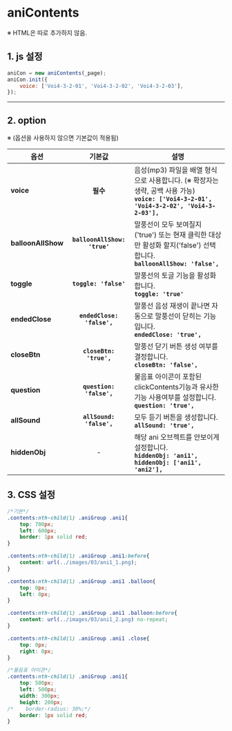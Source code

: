 # aniContents

※ HTML은 따로 추가하지 않음.


## 1. js 설정
```javascript
aniCon = new aniContents(_page);
aniCon.init({
    voice: ['Voi4-3-2-01', 'Voi4-3-2-02', 'Voi4-3-2-03'],
});
```

***

## 2. option
※ (옵션을 사용하지 않으면 기본값이 적용됨)

|옵션|기본값|설명|
|---|:---:|---|
|**voice**|**필수**|음성(mp3) 파일을 배열 형식으로 사용합니다. (※ 확장자는 생략, 공백 사용 가능)<br>**`voice: ['Voi4-3-2-01', 'Voi4-3-2-02', 'Voi4-3-2-03'],`**|
|**balloonAllShow**|**`balloonAllShow: 'true'`**|말풍선이 모두 보여질지('true') 또는 현재 클릭한 대상만 활성화 할지('false') 선택합니다.<br>**`balloonAllShow: 'false',`**|
|**toggle**|**`toggle: 'false'`**|말풍선의 토글 기능을 활성화 합니다.<br>**`toggle: 'true'`**|
|**endedClose**|**`endedClose: 'false',`**|말풍선 음성 재생이 끝나면 자동으로 말풍선이 닫히는 기능입니다.<br>**`endedClose: 'true',`**|
|**closeBtn**|**`closeBtn: 'true',`**|말풍선 닫기 버튼 생성 여부를 결정합니다.<br>**`closeBtn: 'false',`**|
|**question**|**`question: 'false',`**|물음표 아이콘이 포함된 clickContents기능과 유사한 기능 사용여부를 설정합니다.<br>**`question: 'true',`**|
|**allSound**|**`allSound: 'false',`**|모두 듣기 버튼을 생성합니다.<br>**`allSound: 'true',`**|
|**hiddenObj**|-|해당 ani 오브젝트를 안보이게 설정합니다.<br>**`hiddenObj: 'ani1',`** **`hiddenObj: ['ani1', 'ani2'],`**|


## 3. CSS 설정
```css
/*기본*/
.contents:nth-child(1) .aniGroup .ani1{
    top: 700px;
    left: 600px;
    border: 1px solid red;
}

.contents:nth-child(1) .aniGroup .ani1:before{
    content: url(../images/03/ani1_1.png);
}

.contents:nth-child(1) .aniGroup .ani1 .balloon{
    top: 0px;
    left: 0px;
}

.contents:nth-child(1) .aniGroup .ani1 .balloon:before{
    content: url(../images/03/ani1_2.png) no-repeat;
}

.contents:nth-child(1) .aniGroup .ani1 .close{
    top: 0px;
    right: 0px;
}

/*물음표 아이콘*/
.contents:nth-child(1) .aniGroup .ani1{
    top: 500px;
    left: 500px;
    width: 300px;
    height: 200px;
/*    border-radius: 30%;*/
    border: 1px solid red;
}
```










